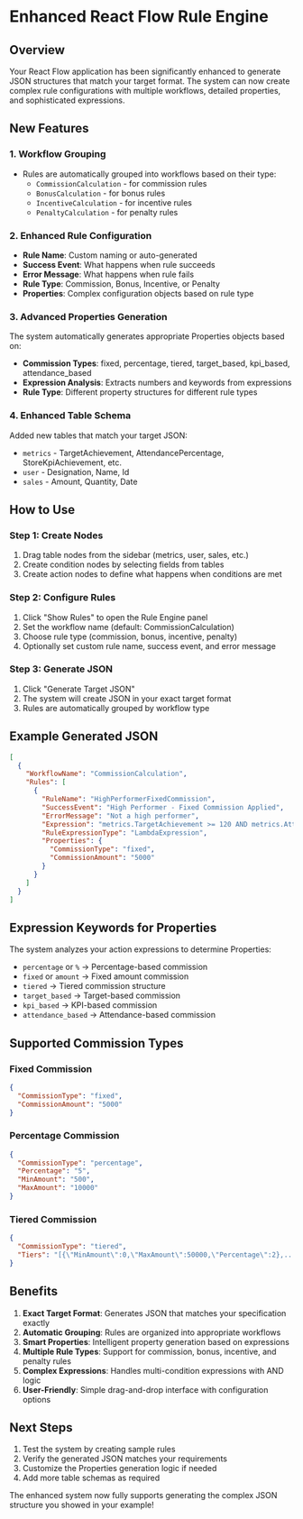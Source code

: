 # Enhanced React Flow Rule Engine

## Overview

Your React Flow application has been significantly enhanced to generate JSON structures that match your target format. The system can now create complex rule configurations with multiple workflows, detailed properties, and sophisticated expressions.

## New Features

### 1. **Workflow Grouping**

- Rules are automatically grouped into workflows based on their type:
  - `CommissionCalculation` - for commission rules
  - `BonusCalculation` - for bonus rules
  - `IncentiveCalculation` - for incentive rules
  - `PenaltyCalculation` - for penalty rules

### 2. **Enhanced Rule Configuration**

- **Rule Name**: Custom naming or auto-generated
- **Success Event**: What happens when rule succeeds
- **Error Message**: What happens when rule fails
- **Rule Type**: Commission, Bonus, Incentive, or Penalty
- **Properties**: Complex configuration objects based on rule type

### 3. **Advanced Properties Generation**

The system automatically generates appropriate Properties objects based on:

- **Commission Types**: fixed, percentage, tiered, target_based, kpi_based, attendance_based
- **Expression Analysis**: Extracts numbers and keywords from expressions
- **Rule Type**: Different property structures for different rule types

### 4. **Enhanced Table Schema**

Added new tables that match your target JSON:

- `metrics` - TargetAchievement, AttendancePercentage, StoreKpiAchievement, etc.
- `user` - Designation, Name, Id
- `sales` - Amount, Quantity, Date

## How to Use

### Step 1: Create Nodes

1. Drag table nodes from the sidebar (metrics, user, sales, etc.)
2. Create condition nodes by selecting fields from tables
3. Create action nodes to define what happens when conditions are met

### Step 2: Configure Rules

1. Click "Show Rules" to open the Rule Engine panel
2. Set the workflow name (default: CommissionCalculation)
3. Choose rule type (commission, bonus, incentive, penalty)
4. Optionally set custom rule name, success event, and error message

### Step 3: Generate JSON

1. Click "Generate Target JSON"
2. The system will create JSON in your exact target format
3. Rules are automatically grouped by workflow type

## Example Generated JSON

```json
[
  {
    "WorkflowName": "CommissionCalculation",
    "Rules": [
      {
        "RuleName": "HighPerformerFixedCommission",
        "SuccessEvent": "High Performer - Fixed Commission Applied",
        "ErrorMessage": "Not a high performer",
        "Expression": "metrics.TargetAchievement >= 120 AND metrics.AttendancePercentage >= 95",
        "RuleExpressionType": "LambdaExpression",
        "Properties": {
          "CommissionType": "fixed",
          "CommissionAmount": "5000"
        }
      }
    ]
  }
]
```

## Expression Keywords for Properties

The system analyzes your action expressions to determine Properties:

- `percentage` or `%` → Percentage-based commission
- `fixed` or `amount` → Fixed amount commission
- `tiered` → Tiered commission structure
- `target_based` → Target-based commission
- `kpi_based` → KPI-based commission
- `attendance_based` → Attendance-based commission

## Supported Commission Types

### Fixed Commission

```json
{
  "CommissionType": "fixed",
  "CommissionAmount": "5000"
}
```

### Percentage Commission

```json
{
  "CommissionType": "percentage",
  "Percentage": "5",
  "MinAmount": "500",
  "MaxAmount": "10000"
}
```

### Tiered Commission

```json
{
  "CommissionType": "tiered",
  "Tiers": "[{\"MinAmount\":0,\"MaxAmount\":50000,\"Percentage\":2},...]"
}
```

## Benefits

1. **Exact Target Format**: Generates JSON that matches your specification exactly
2. **Automatic Grouping**: Rules are organized into appropriate workflows
3. **Smart Properties**: Intelligent property generation based on expressions
4. **Multiple Rule Types**: Support for commission, bonus, incentive, and penalty rules
5. **Complex Expressions**: Handles multi-condition expressions with AND logic
6. **User-Friendly**: Simple drag-and-drop interface with configuration options

## Next Steps

1. Test the system by creating sample rules
2. Verify the generated JSON matches your requirements
3. Customize the Properties generation logic if needed
4. Add more table schemas as required

The enhanced system now fully supports generating the complex JSON structure you showed in your example!
